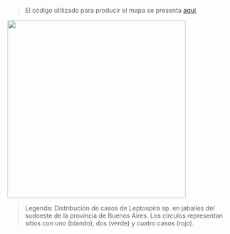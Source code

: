 >El código utilizado para producir el mapa se presenta [aquí](./Leptospira.R).

<img src="https://user-images.githubusercontent.com/20196847/136439107-ff04a847-fb28-42e7-a2d5-460532cd1316.jpg" width="400" img align="center">

> Legenda: Distribución de casos de Leptospira sp. en jabalíes del sudoeste de la provincia de Buenos Aires. Los círculos representan sitios con uno (blando), dos (verde) y cuatro casos (rojo).  
